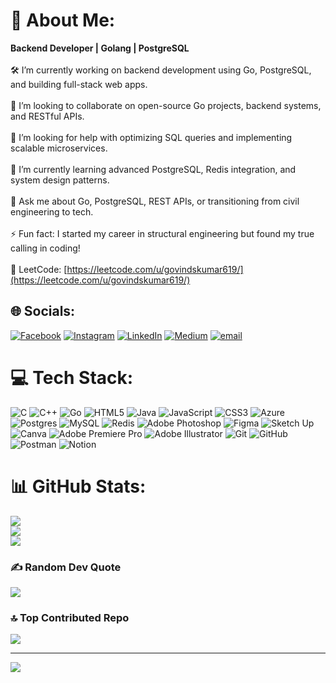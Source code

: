 # 💫 About Me:
<b>Backend Developer | Golang | PostgreSQL</b><br><br>🛠️ I’m currently working on backend development using Go, PostgreSQL, and building full-stack web apps.<br><br>🤝 I’m looking to collaborate on open-source Go projects, backend systems, and RESTful APIs.<br><br>🙋 I’m looking for help with optimizing SQL queries and implementing scalable microservices.<br><br>🌱 I’m currently learning advanced PostgreSQL, Redis integration, and system design patterns.<br><br>💬 Ask me about Go, PostgreSQL, REST APIs, or transitioning from civil engineering to tech.<br><br>⚡ Fun fact: I started my career in structural engineering but found my true calling in coding!<br><br>📘 LeetCode: [https://leetcode.com/u/govindskumar619/](https://leetcode.com/u/govindskumar619/)<br>


## 🌐 Socials:
[![Facebook](https://img.shields.io/badge/Facebook-%231877F2.svg?logo=Facebook&logoColor=white)](https://facebook.com/govind.sasikumar.1) [![Instagram](https://img.shields.io/badge/Instagram-%23E4405F.svg?logo=Instagram&logoColor=white)](https://instagram.com/govind_s_kumar_619) [![LinkedIn](https://img.shields.io/badge/LinkedIn-%230077B5.svg?logo=linkedin&logoColor=white)](https://linkedin.com/in/govindskumar96) [![Medium](https://img.shields.io/badge/Medium-12100E?logo=medium&logoColor=white)](https://medium.com/@govindskumar619) [![email](https://img.shields.io/badge/Email-D14836?logo=gmail&logoColor=white)](mailto:govindskumar619@gmail.com) 

# 💻 Tech Stack:
![C](https://img.shields.io/badge/c-%2300599C.svg?style=for-the-badge&logo=c&logoColor=white) ![C++](https://img.shields.io/badge/c++-%2300599C.svg?style=for-the-badge&logo=c%2B%2B&logoColor=white) ![Go](https://img.shields.io/badge/go-%2300ADD8.svg?style=for-the-badge&logo=go&logoColor=white) ![HTML5](https://img.shields.io/badge/html5-%23E34F26.svg?style=for-the-badge&logo=html5&logoColor=white) ![Java](https://img.shields.io/badge/java-%23ED8B00.svg?style=for-the-badge&logo=openjdk&logoColor=white) ![JavaScript](https://img.shields.io/badge/javascript-%23323330.svg?style=for-the-badge&logo=javascript&logoColor=%23F7DF1E) ![CSS3](https://img.shields.io/badge/css3-%231572B6.svg?style=for-the-badge&logo=css3&logoColor=white) ![Azure](https://img.shields.io/badge/azure-%230072C6.svg?style=for-the-badge&logo=microsoftazure&logoColor=white) ![Postgres](https://img.shields.io/badge/postgres-%23316192.svg?style=for-the-badge&logo=postgresql&logoColor=white) ![MySQL](https://img.shields.io/badge/mysql-4479A1.svg?style=for-the-badge&logo=mysql&logoColor=white) ![Redis](https://img.shields.io/badge/redis-%23DD0031.svg?style=for-the-badge&logo=redis&logoColor=white) ![Adobe Photoshop](https://img.shields.io/badge/adobe%20photoshop-%2331A8FF.svg?style=for-the-badge&logo=adobe%20photoshop&logoColor=white) ![Figma](https://img.shields.io/badge/figma-%23F24E1E.svg?style=for-the-badge&logo=figma&logoColor=white) ![Sketch Up](https://img.shields.io/badge/SketchUp-005F9E?style=for-the-badge&logo=sketchup&logoColor=white) ![Canva](https://img.shields.io/badge/Canva-%2300C4CC.svg?style=for-the-badge&logo=Canva&logoColor=white) ![Adobe Premiere Pro](https://img.shields.io/badge/Adobe%20Premiere%20Pro-9999FF.svg?style=for-the-badge&logo=Adobe%20Premiere%20Pro&logoColor=white) ![Adobe Illustrator](https://img.shields.io/badge/adobe%20illustrator-%23FF9A00.svg?style=for-the-badge&logo=adobe%20illustrator&logoColor=white) ![Git](https://img.shields.io/badge/git-%23F05033.svg?style=for-the-badge&logo=git&logoColor=white) ![GitHub](https://img.shields.io/badge/github-%23121011.svg?style=for-the-badge&logo=github&logoColor=white) ![Postman](https://img.shields.io/badge/Postman-FF6C37?style=for-the-badge&logo=postman&logoColor=white) ![Notion](https://img.shields.io/badge/Notion-%23000000.svg?style=for-the-badge&logo=notion&logoColor=white)

# 📊 GitHub Stats:
![](https://github-readme-stats.vercel.app/api?username=Govind-619&theme=dark&hide_border=false&include_all_commits=true&count_private=true)<br/>
![](https://nirzak-streak-stats.vercel.app/?user=Govind-619&theme=dark&hide_border=false)<br/>
![](https://github-readme-stats.vercel.app/api/top-langs/?username=Govind-619&theme=dark&hide_border=false&include_all_commits=true&count_private=true&layout=compact)

### ✍️ Random Dev Quote
![](https://quotes-github-readme.vercel.app/api?type=vetical&theme=dark)

### 🔝 Top Contributed Repo
![](https://github-contributor-stats.vercel.app/api?username=Govind-619&limit=5&theme=dark&combine_all_yearly_contributions=true)

---
[![](https://visitcount.itsvg.in/api?id=Govind-619&icon=0&color=0)](https://visitcount.itsvg.in)

<!-- Proudly created with GPRM ( https://gprm.itsvg.in ) -->
